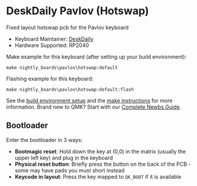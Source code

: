 # DeskDaily Pavlov (Hotswap)

Fixed layout hotswap pcb for the Pavlov keyboard

* Keyboard Maintainer: [DeskDaily](https://github.com/DeskDaily)
* Hardware Supported: RP2040

Make example for this keyboard (after setting up your build environment):

    make nightly_boards\pavlov\hotswap:default

Flashing example for this keyboard:

    make nightly_boards\pavlov\hotswap:default:flash

See the [build environment setup](https://docs.qmk.fm/#/getting_started_build_tools) and the [make instructions](https://docs.qmk.fm/#/getting_started_make_guide) for more information. Brand new to QMK? Start with our [Complete Newbs Guide](https://docs.qmk.fm/#/newbs).

## Bootloader

Enter the bootloader in 3 ways:

* **Bootmagic reset**: Hold down the key at (0,0) in the matrix (usually the upper left key) and plug in the keyboard
* **Physical reset button**: Briefly press the button on the back of the PCB - some may have pads you must short instead
* **Keycode in layout**: Press the key mapped to `QK_BOOT` if it is available